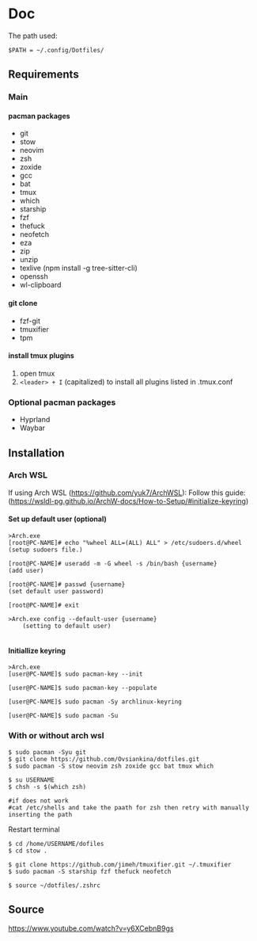 # Doc

The path used:

`$PATH = ~/.config/Dotfiles/`

## Requirements

### Main

#### pacman packages
- git
- stow
- neovim
- zsh
- zoxide
- gcc
- bat
- tmux
- which
- starship
- fzf
- thefuck
- neofetch
- eza
- zip
- unzip
- texlive (npm install -g tree-sitter-cli)
- openssh
- wl-clipboard

#### git clone
- fzf-git
- tmuxifier
- tpm

#### install tmux plugins
1. open tmux
2. `<leader> + I` (capitalized) to install all plugins listed in .tmux.conf

### Optional pacman packages
- Hyprland
- Waybar

## Installation

### Arch WSL
If using Arch WSL (https://github.com/yuk7/ArchWSL):
Follow this guide: (https://wsldl-pg.github.io/ArchW-docs/How-to-Setup/#initialize-keyring)

#### Set up default user (optional)

```
>Arch.exe
[root@PC-NAME]# echo "%wheel ALL=(ALL) ALL" > /etc/sudoers.d/wheel
(setup sudoers file.)

[root@PC-NAME]# useradd -m -G wheel -s /bin/bash {username}
(add user)

[root@PC-NAME]# passwd {username}
(set default user password)

[root@PC-NAME]# exit

>Arch.exe config --default-user {username}
    (setting to default user)


```
#### Initiallize keyring
```
>Arch.exe
[user@PC-NAME]$ sudo pacman-key --init

[user@PC-NAME]$ sudo pacman-key --populate

[user@PC-NAME]$ sudo pacman -Sy archlinux-keyring

[user@PC-NAME]$ sudo pacman -Su

```

### With or without arch wsl
```
$ sudo pacman -Syu git
$ git clone https://github.com/Ovsiankina/dotfiles.git
$ sudo pacman -S stow neovim zsh zoxide gcc bat tmux which

$ su USERNAME
$ chsh -s $(which zsh)

#if does not work
#cat /etc/shells and take the paath for zsh then retry with manually inserting the path

```
Restart terminal

```
$ cd /home/USERNAME/dofiles
$ cd stow .

$ git clone https://github.com/jimeh/tmuxifier.git ~/.tmuxifier
$ sudo pacman -S starship fzf thefuck neofetch

$ source ~/dotfiles/.zshrc

```
## Source

https://www.youtube.com/watch?v=y6XCebnB9gs
